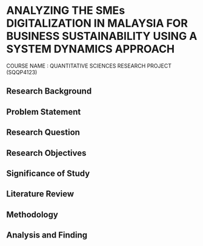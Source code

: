 # ANALYZING THE SMEs DIGITALIZATION IN MALAYSIA FOR BUSINESS SUSTAINABILITY USING A SYSTEM DYNAMICS APPROACH
COURSE NAME : QUANTITATIVE SCIENCES RESEARCH PROJECT (SQQP4123)

## Research Background

## Problem Statement

## Research Question

## Research Objectives

## Significance of Study 

## Literature Review

## Methodology

## Analysis and Finding
